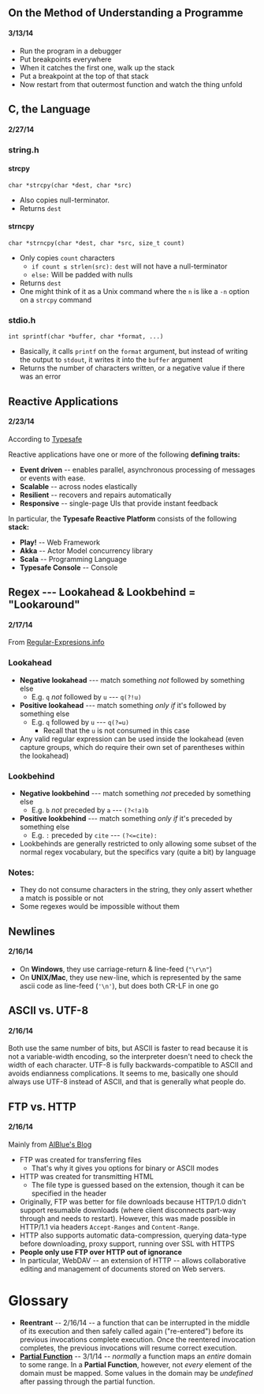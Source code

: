 On the Method of Understanding a Programme
------------------------------------------

#### 3/13/14

* Run the program in a debugger
* Put breakpoints everywhere
* When it catches the first one, walk up the stack
* Put a breakpoint at the top of that stack
* Now restart from that outermost function and watch the thing unfold


C, the Language
---------------

#### 2/27/14

### string.h

#### strcpy

    char *strcpy(char *dest, char *src)

* Also copies null-terminator.
* Returns `dest`

#### strncpy

    char *strncpy(char *dest, char *src, size_t count)

* Only copies `count` characters
    * `if count ≤ strlen(src):` `dest` will not have a null-terminator
    * `else:` Will be padded with nulls
* Returns `dest`
* One might think of it as a Unix command where the `n` is like a `-n` option on a `strcpy` command

### stdio.h

    int sprintf(char *buffer, char *format, ...)

* Basically, it calls `printf` on the `format` argument, but instead of writing the output to `stdout`, it writes it into the `buffer` argument
* Returns the number of characters written, or a negative value if there was an error

Reactive Applications
---------------------
#### 2/23/14

According to [Typesafe](http://typesafe.com/platform)

Reactive applications have one or more of the following **defining traits:**

* **Event driven** -- enables parallel, asynchronous processing of messages or events with ease.
* **Scalable** -- across nodes elastically
* **Resilient** -- recovers and repairs automatically
* **Responsive** -- single-page UIs that provide instant feedback

In particular, the **Typesafe Reactive Platform** consists of the following **stack:**

* **Play!** -- Web Framework
* **Akka** -- Actor Model concurrency library
* **Scala** -- Programming Language
* **Typesafe Console** -- Console

Regex --- Lookahead & Lookbehind = "Lookaround"
-----------------------------------------------
#### 2/17/14

From [Regular-Expresions.info](http://www.regular-expressions.info/lookaround.html)

### Lookahead
* **Negative lookahead** --- match something *not* followed by something else
    * E.g. `q` *not* followed by `u` --- `q(?!u)`
* **Positive lookahead** --- match something *only if* it's followed by something else
    * E.g. `q` followed by `u` --- `q(?=u)`
        * Recall that the `u` is not consumed in this case
* Any valid regular expression can be used inside the lookahead
  (even capture groups, which do require their own set of parentheses within the lookahead)

### Lookbehind
* **Negative lookbehind** --- match something *not* preceded by something else
    * E.g. `b` *not* preceded by `a` --- `(?<!a)b`
* **Positive lookbehind** --- match something *only if* it's preceded by something else
    * E.g. `:` preceded by `cite` --- `(?<=cite):`
* Lookbehinds are generally restricted to only allowing some subset of the normal
  regex vocabulary, but the specifics vary (quite a bit) by language

### Notes:
* They do not consume characters in the string, they only assert whether a match is possible or not
* Some regexes would be impossible without them

Newlines
--------
#### 2/16/14

* On **Windows**, they use carriage-return & line-feed (`"\r\n"`)
* On **UNIX/Mac**, they use new-line, which is represented by the same
  ascii code as line-feed (`'\n'`), but does both CR-LF in one go

ASCII vs. UTF-8
---------------
#### 2/16/14

Both use the same number of bits, but ASCII is faster to read because it is not
a variable-width encoding, so the interpreter doesn't need to check the width
of each character.  UTF-8 is fully backwards-compatible to ASCII and avoids
endianness complications.  It seems to me, basically one should always use
UTF-8 instead of ASCII, and that is generally what people do.

FTP vs. HTTP
------------
#### 2/16/14

Mainly from [AlBlue's Blog](http://alblue.bandlem.com/2009/02/why-do-people-still-use-ftp.html)

* FTP was created for transferring files
    * That's why it gives you options for binary or ASCII modes
* HTTP was created for transmitting HTML
    * The file type is guessed based on the extension, though it can be specified
      in the header
* Originally, FTP was better for file downloads because HTTP/1.0 didn't
  support resumable downloads (where client disconnects part-way through and
  needs to restart). However, this was made possible in HTTP/1.1 via headers
  `Accept-Ranges` and `Content-Range`.
* HTTP also supports automatic data-compression, querying data-type before downloading,
  proxy support, running over SSL with HTTPS
* **People only use FTP over HTTP out of ignorance**
* In particular, WebDAV -- an extension of HTTP -- allows collaborative editing
  and management of documents stored on Web servers.

Glossary
========

* **Reentrant** -- 2/16/14 -- a function that can be interrupted in the middle of its
  execution and then safely called again ("re-entered") before its previous
  invocations complete execution. Once the reentered invocation completes, the
  previous invocations will resume correct execution.
* **[Partial Function](http://en.wikipedia.org/wiki/Partial_function)** -- 3/1/14 -- *normally* a function maps an *entire* domain to some range. In a **Partial Function**, however, not *every* element of the domain must be mapped. Some values in the domain may be *undefined* after passing through the partial function.